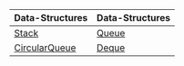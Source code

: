 | Data-Structures | Data-Structures |
| --- | --- |
| [Stack](/DataStructures/Stack) | [Queue](/DataStructures/Queue)
| [CircularQueue](/DataStructures/CircularQueue) | [Deque](/DataStructures/Deque)

